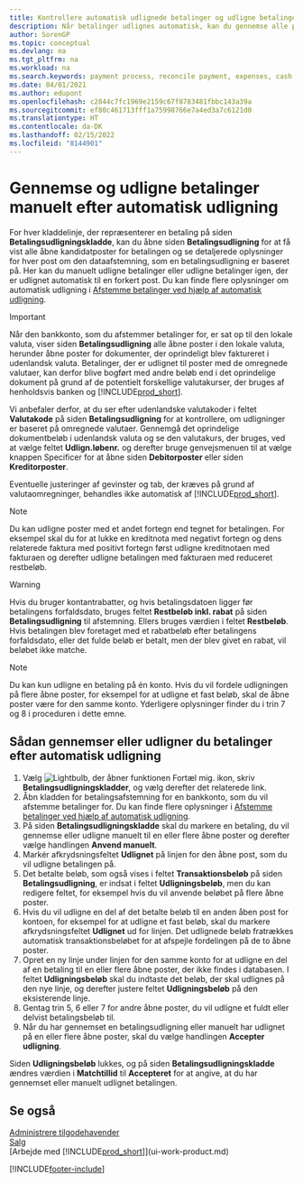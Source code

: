 ```yaml
---
title: Kontrollere automatisk udlignede betalinger og udligne betalinger igen manuelt | Microsoft Docs
description: Når betalinger udlignes automatisk, kan du gennemse alle poster for en betaling og genanvende dem, der blev udlignet forkert, manuelt.
author: SorenGP
ms.topic: conceptual
ms.devlang: na
ms.tgt_pltfrm: na
ms.workload: na
ms.search.keywords: payment process, reconcile payment, expenses, cash receipts
ms.date: 04/01/2021
ms.author: edupont
ms.openlocfilehash: c2844c7fc1969e2159c67f8783481fbbc143a39a
ms.sourcegitcommit: ef80c461713fff1a75998766e7a4ed3a7c6121d0
ms.translationtype: HT
ms.contentlocale: da-DK
ms.lasthandoff: 02/15/2022
ms.locfileid: "8144901"
---
```

# <a name="review-and-apply-payments-manually-after-automatic-application"></a>Gennemse og udligne betalinger manuelt efter automatisk udligning
For hver kladdelinje, der repræsenterer en betaling på siden **Betalingsudligningskladde**, kan du åbne siden **Betalingsudligning** for at få vist alle åbne kandidatposter for betalingen og se detaljerede oplysninger for hver post om den dataafstemning, som en betalingsudligning er baseret på. Her kan du manuelt udligne betalinger eller udligne betalinger igen, der er udlignet automatisk til en forkert post. Du kan finde flere oplysninger om automatisk udligning i [Afstemme betalinger ved hjælp af automatisk udligning](receivables-how-reconcile-payments-auto-application.md).

> [!IMPORTANT]  
>   Når den bankkonto, som du afstemmer betalinger for, er sat op til den lokale valuta, viser siden **Betalingsudligning** alle åbne poster i den lokale valuta, herunder åbne poster for dokumenter, der oprindeligt blev faktureret i udenlandsk valuta. Betalinger, der er udlignet til poster med de omregnede valutaer, kan derfor blive bogført med andre beløb end i det oprindelige dokument på grund af de potentielt forskellige valutakurser, der bruges af henholdsvis banken og [!INCLUDE[prod_short](includes/prod_short.md)].

Vi anbefaler derfor, at du ser efter udenlandske valutakoder i feltet **Valutakode** på siden **Betalingsudligning** for at kontrollere, om udligninger er baseret på omregnede valutaer. Gennemgå det oprindelige dokumentbeløb i udenlandsk valuta og se den valutakurs, der bruges, ved at vælge feltet **Udlign.løbenr.** og derefter bruge genvejsmenuen til at vælge knappen Specificer for at åbne siden **Debitorposter** eller siden **Kreditorposter**.

Eventuelle justeringer af gevinster og tab, der kræves på grund af valutaomregninger, behandles ikke automatisk af [!INCLUDE[prod_short](includes/prod_short.md)].

> [!NOTE]  
>   Du kan udligne poster med et andet fortegn end tegnet for betalingen. For eksempel skal du for at lukke en kreditnota med negativt fortegn og dens relaterede faktura med positivt fortegn først udligne kreditnotaen med fakturaen og derefter udligne betalingen med fakturaen med reduceret restbeløb.

> [!WARNING]  
>   Hvis du bruger kontantrabatter, og hvis betalingsdatoen ligger før betalingens forfaldsdato, bruges feltet **Restbeløb inkl. rabat** på siden **Betalingsudligning** til afstemning. Ellers bruges værdien i feltet **Restbeløb**. Hvis betalingen blev foretaget med et rabatbeløb efter betalingens forfaldsdato, eller det fulde beløb er betalt, men der blev givet en rabat, vil beløbet ikke matche.

> [!NOTE]  
>   Du kan kun udligne en betaling på én konto. Hvis du vil fordele udligningen på flere åbne poster, for eksempel for at udligne et fast beløb, skal de åbne poster være for den samme konto. Yderligere oplysninger finder du i trin 7 og 8 i proceduren i dette emne.

## <a name="to-review-or-apply-payments-after-automatic-application"></a>Sådan gennemser eller udligner du betalinger efter automatisk udligning
1. Vælg ![Lightbulb, der åbner funktionen Fortæl mig.](media/ui-search/search_small.png "Fortæl mig, hvad du vil foretage dig") ikon, skriv **Betalingsudligningskladder**, og vælg derefter det relaterede link.
2. Åbn kladden for betalingsafstemning for en bankkonto, som du vil afstemme betalinger for. Du kan finde flere oplysninger i [Afstemme betalinger ved hjælp af automatisk udligning](receivables-how-reconcile-payments-auto-application.md).
3. På siden **Betalingsudligningskladde** skal du markere en betaling, du vil gennemse eller udligne manuelt til en eller flere åbne poster og derefter vælge handlingen **Anvend manuelt**.
4. Markér afkrydsningsfeltet **Udlignet** på linjen for den åbne post, som du vil udligne betalingen på.
5. Det betalte beløb, som også vises i feltet **Transaktionsbeløb** på siden **Betalingsudligning**, er indsat i feltet **Udligningsbeløb**, men du kan redigere feltet, for eksempel hvis du vil anvende beløbet på flere åbne poster.
6. Hvis du vil udligne en del af det betalte beløb til en anden åben post for kontoen, for eksempel for at udligne et fast beløb, skal du markere afkrydsningsfeltet **Udlignet** ud for linjen. Det udlignede beløb fratrækkes automatisk transaktionsbeløbet for at afspejle fordelingen på de to åbne poster.
7. Opret en ny linje under linjen for den samme konto for at udligne en del af en betaling til en eller flere åbne poster, der ikke findes i databasen. I feltet **Udligningsbeløb** skal du indtaste det beløb, der skal udlignes på den nye linje, og derefter justere feltet **Udligningsbeløb** på den eksisterende linje.
8. Gentag trin 5, 6 eller 7 for andre åbne poster, du vil udligne et fuldt eller delvist betalingsbeløb til.
9. Når du har gennemset en betalingsudligning eller manuelt har udlignet på en eller flere åbne poster, skal du vælge handlingen **Accepter udligning**.

Siden **Udligningsbeløb** lukkes, og på siden **Betalingsudligningskladde** ændres værdien i **Matchtillid** til **Accepteret** for at angive, at du har gennemset eller manuelt udlignet betalingen.

## <a name="see-also"></a>Se også
[Administrere tilgodehavender](receivables-manage-receivables.md)  
[Salg](sales-manage-sales.md)  
[Arbejde med [!INCLUDE[prod_short](includes/prod_short.md)]](ui-work-product.md)


[!INCLUDE[footer-include](includes/footer-banner.md)]